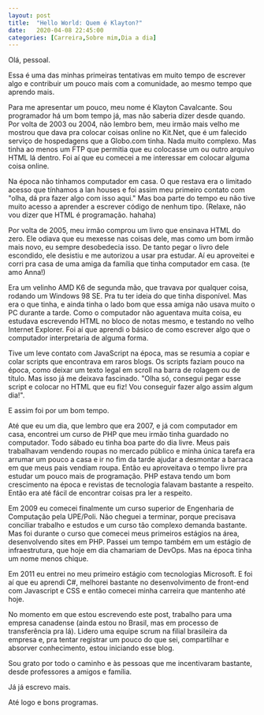 ```yaml
---
layout: post
title:  "Hello World: Quem é Klayton?"
date:   2020-04-08 22:45:00
categories: [Carreira,Sobre mim,Dia a dia]
---
```


Olá, pessoal.

Essa é uma das minhas primeiras tentativas em muito tempo de escrever algo e contribuir um pouco mais com a comunidade, ao mesmo tempo que aprendo mais.

Para me apresentar um pouco, meu nome é Klayton Cavalcante. Sou programador há um bom tempo já, mas não saberia dizer desde quando. Por volta de 2003 ou 2004, não lembro bem, meu irmão mais velho me mostrou que dava pra colocar coisas online no Kit.Net, que é um falecido serviço de hospedagens que a Globo.com tinha. Nada muito complexo. Mas tinha ao menos um FTP que permitia que eu colocasse um ou outro arquivo HTML lá dentro. Foi aí que eu comecei a me interessar em colocar alguma coisa online.

<!--more-->

Na época não tínhamos computador em casa. O que restava era o limitado acesso que tínhamos a lan houses e foi assim meu primeiro contato com "olha, dá pra fazer algo com isso aqui." Mas boa parte do tempo eu não tive muito acesso a aprender a escrever código de nenhum tipo. (Relaxe, não vou dizer que HTML é programação. hahaha)

Por volta de 2005, meu irmão comprou um livro que ensinava HTML do zero. Ele odiava que eu mexesse nas coisas dele, mas como um bom irmão mais novo, eu sempre desobedecia isso. De tanto pegar o livro dele escondido, ele desistiu e me autorizou a usar pra estudar. Aí eu aproveitei e corri pra casa de uma amiga da família que tinha computador em casa. (te amo Anna!)

Era um velinho AMD K6 de segunda mão, que travava por qualquer coisa, rodando um Windows 98 SE. Pra tu ter ideia do que tinha disponível. Mas era o que tinha, e ainda tinha o lado bom que essa amiga não usava muito o PC durante a tarde. Como o computador não aguentava muita coisa, eu estudava escrevendo HTML no bloco de notas mesmo, e testando no velho Internet Explorer. Foi aí que aprendi o básico de como escrever algo que o computador interpretaria de alguma forma.

Tive um leve contato com JavaScript na época, mas se resumia a copiar e colar scripts que encontrava em raros blogs. Os scripts faziam pouco na época, como deixar um texto legal em scroll na barra de rolagem ou de título. Mas isso já me deixava fascinado. "Olha só, consegui pegar esse script e colocar no HTML que eu fiz! Vou conseguir fazer algo assim algum dia!".

E assim foi por um bom tempo.

Até que eu um dia, que lembro que era 2007, e já com computador em casa, encontrei um curso de PHP que meu irmão tinha guardado no computador. Todo sábado eu tinha boa parte do dia livre. Meus pais trabalhavam vendendo roupas no mercado público e minha única tarefa era arrumar um pouco a casa e ir no fim da tarde ajudar a desmontar a barraca em que meus pais vendiam roupa. Então eu aproveitava o tempo livre pra estudar um pouco mais de programação. PHP estava tendo um bom crescimento na época e revistas de tecnologia falavam bastante a respeito. Então era até fácil de encontrar coisas pra ler a respeito.

Em 2009 eu comecei finalmente um curso superior de Engenharia de Computação pela UPE/Poli. Não cheguei a terminar, porque precisava conciliar trabalho e estudos e um curso tão complexo demanda bastante. Mas foi durante o curso que comecei meus primeiros estágios na área, desenvolvendo sites em PHP. Passei um tempo também em um estágio de infraestrutura, que hoje em dia chamariam de DevOps. Mas na época tinha um nome menos chique.

Em 2011 eu entrei no meu primeiro estágio com tecnologias Microsoft. E foi aí que eu aprendi C#, melhorei bastante no desenvolvimento de front-end com Javascript e CSS e então comecei minha carreira que mantenho até hoje.

No momento em que estou escrevendo este post, trabalho para uma empresa canadense (ainda estou no Brasil, mas em processo de transferência pra lá). Lidero uma equipe scrum na filial brasileira da empresa e, pra tentar registrar um pouco do que sei, compartilhar e absorver conhecimento, estou iniciando esse blog.

Sou grato por todo o caminho e às pessoas que me incentivaram bastante, desde professores a amigos e família.

Já já escrevo mais.

Até logo e bons programas.